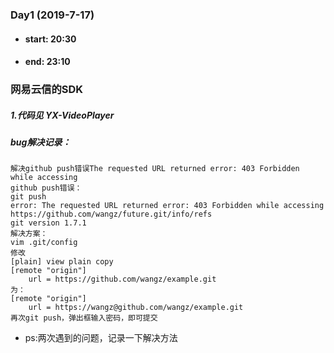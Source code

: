 ### Day1  (2019-7-17)
- #### start: 20:30
- #### end: 23:10
### 网易云信的SDK
##### 1.代码见 YX-VideoPlayer
##### bug解决记录：
```
解决github push错误The requested URL returned error: 403 Forbidden while accessing
github push错误：
git push
error: The requested URL returned error: 403 Forbidden while accessing https://github.com/wangz/future.git/info/refs
git version 1.7.1
解决方案：
vim .git/config
修改
[plain] view plain copy
[remote "origin"]
    url = https://github.com/wangz/example.git
为：
[remote "origin"]
    url = https://wangz@github.com/wangz/example.git
再次git push，弹出框输入密码，即可提交
```
- ps:两次遇到的问题，记录一下解决方法


